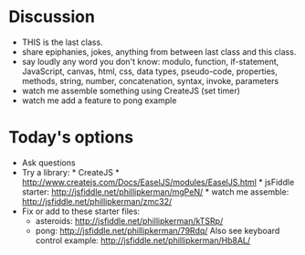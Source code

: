 Discussion
=======
* THIS is the last class.
* share epiphanies, jokes, anything from between last class and this class.
* say loudly any word you don't know: 
modulo, function, if-statement, JavaScript, canvas, html, css, data types, pseudo-code, properties, methods, string, number, concatenation, syntax, invoke, parameters
* watch me assemble something using CreateJS (set timer)
* watch me add a feature to pong example

Today's options
=======
* Ask questions
* Try a library:
		* CreateJS 
			* http://www.createjs.com/Docs/EaselJS/modules/EaselJS.html
			* jsFiddle starter: http://jsfiddle.net/phillipkerman/mgPeN/
			* watch me assemble: http://jsfiddle.net/phillipkerman/zmc32/
* Fix or add to these starter files:
	* asteroids: http://jsfiddle.net/phillipkerman/kTSRp/
	* pong: http://jsfiddle.net/phillipkerman/79Rdq/  Also see keyboard control example: http://jsfiddle.net/phillipkerman/Hb8AL/
